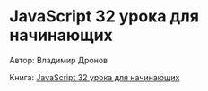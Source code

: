 # JavaScript 32 урока для начинающих
Автор: Владимир Дронов

Книга: [JavaScript 32 урока для начинающих](https://www.litres.ru/book/vladimir-dronov/javascript-32-uroka-dlya-nachinauschih-72250048)

